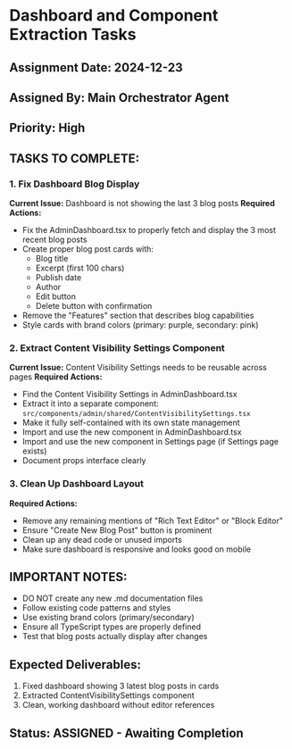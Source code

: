 # Dashboard and Component Extraction Tasks

## Assignment Date: 2024-12-23
## Assigned By: Main Orchestrator Agent
## Priority: High

## TASKS TO COMPLETE:

### 1. Fix Dashboard Blog Display
**Current Issue:** Dashboard is not showing the last 3 blog posts
**Required Actions:**
- Fix the AdminDashboard.tsx to properly fetch and display the 3 most recent blog posts
- Create proper blog post cards with:
  - Blog title
  - Excerpt (first 100 chars)
  - Publish date
  - Author
  - Edit button
  - Delete button with confirmation
- Remove the "Features" section that describes blog capabilities
- Style cards with brand colors (primary: purple, secondary: pink)

### 2. Extract Content Visibility Settings Component
**Current Issue:** Content Visibility Settings needs to be reusable across pages
**Required Actions:**
- Find the Content Visibility Settings in AdminDashboard.tsx
- Extract it into a separate component: `src/components/admin/shared/ContentVisibilitySettings.tsx`
- Make it fully self-contained with its own state management
- Import and use the new component in AdminDashboard.tsx
- Import and use the new component in Settings page (if Settings page exists)
- Document props interface clearly

### 3. Clean Up Dashboard Layout
**Required Actions:**
- Remove any remaining mentions of "Rich Text Editor" or "Block Editor"
- Ensure "Create New Blog Post" button is prominent
- Clean up any dead code or unused imports
- Make sure dashboard is responsive and looks good on mobile

## IMPORTANT NOTES:
- DO NOT create any new .md documentation files
- Follow existing code patterns and styles
- Use existing brand colors (primary/secondary)
- Ensure all TypeScript types are properly defined
- Test that blog posts actually display after changes

## Expected Deliverables:
1. Fixed dashboard showing 3 latest blog posts in cards
2. Extracted ContentVisibilitySettings component
3. Clean, working dashboard without editor references

## Status: ASSIGNED - Awaiting Completion